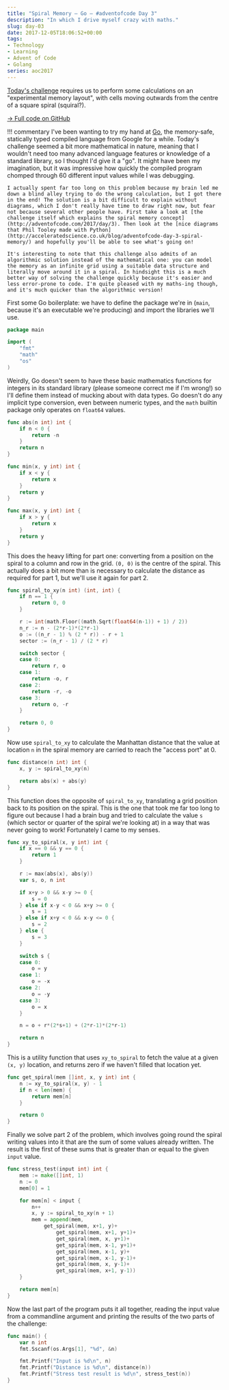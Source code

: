 ```yaml
---
title: "Spiral Memory — Go — #adventofcode Day 3"
description: "In which I drive myself crazy with maths."
slug: day-03
date: 2017-12-05T18:06:52+00:00
tags:
- Technology
- Learning
- Advent of Code
- Golang
series: aoc2017
---
```


[Today's challenge](http://adventofcode.com/2017/day/3) requires us to perform some calculations on an "experimental memory layout", with cells moving outwards from the centre of a square spiral (squiral?).

[→ Full code on GitHub](https://github.com/jezcope/aoc2017/blob/master/03-spiral-memory.go)

!!! commentary
    I've been wanting to try my hand at [Go](https://golang.com), the memory-safe, statically typed compiled language from Google for a while. Today's challenge seemed a bit more mathematical in nature, meaning that I wouldn't need too many advanced language features or knowledge of a standard library, so I thought I'd give it a "go". It might have been my imagination, but it was impressive how quickly the compiled program chomped through 60 different input values while I was debugging.
    
    I actually spent far too long on this problem because my brain led me down a blind alley trying to do the wrong calculation, but I got there in the end! The solution is a bit difficult to explain without diagrams, which I don't really have time to draw right now, but fear not because several other people have. First take a look at [the challenge itself which explains the spiral memory concept](http://adventofcode.com/2017/day/3). Then look at the [nice diagrams that Phil Tooley made with Python](http://acceleratedscience.co.uk/blog/adventofcode-day-3-spiral-memory/) and hopefully you'll be able to see what's going on!
    
    It's interesting to note that this challenge also admits of an algorithmic solution instead of the mathematical one: you can model the memory as an infinite grid using a suitable data structure and literally move around it in a spiral. In hindsight this is a much better way of solving the challenge quickly because it's easier and less error-prone to code. I'm quite pleased with my maths-ing though, and it's much quicker than the algorithmic version!
    
First some Go boilerplate: we have to define the package we're in (`main`, because it's an executable we're producing) and import the libraries we'll use.

```go
package main

import (
	"fmt"
	"math"
	"os"
)
```

Weirdly, Go doesn't seem to have these basic mathematics functions for integers in its standard library (please someone correct me if I'm wrong!) so I'll define them instead of mucking about with data types. Go doesn't do any implicit type conversion, even between numeric types, and the `math` builtin package only operates on `float64` values.

```go
func abs(n int) int {
	if n < 0 {
		return -n
	}
	return n
}

func min(x, y int) int {
	if x < y {
		return x
	}
	return y
}

func max(x, y int) int {
	if x > y {
		return x
	}
	return y
}
```

This does the heavy lifting for part one: converting from a position on the spiral to a column and row in the grid. `(0, 0)` is the centre of the spiral. This actually does a bit more than is necessary to calculate the distance as required for part 1, but we'll use it again for part 2.

```go
func spiral_to_xy(n int) (int, int) {
	if n == 1 {
		return 0, 0
	}

	r := int(math.Floor((math.Sqrt(float64(n-1)) + 1) / 2))
	n_r := n - (2*r-1)*(2*r-1)
	o := ((n_r - 1) % (2 * r)) - r + 1
	sector := (n_r - 1) / (2 * r)

	switch sector {
	case 0:
		return r, o
	case 1:
		return -o, r
	case 2:
		return -r, -o
	case 3:
		return o, -r
	}

	return 0, 0
}
```

Now use `spiral_to_xy` to calculate the Manhattan distance that the value at location `n` in the spiral memory are carried to reach the "access port" at 0.

```go
func distance(n int) int {
	x, y := spiral_to_xy(n)

	return abs(x) + abs(y)
}
```

This function does the opposite of `spiral_to_xy`, translating a grid position back to its position on the spiral. This is the one that took me far too long to figure out because I had a brain bug and tried to calculate the value `s` (which sector or quarter of the spiral we're looking at) in a way that was never going to work! Fortunately I came to my senses.

```go
func xy_to_spiral(x, y int) int {
	if x == 0 && y == 0 {
		return 1
	}

	r := max(abs(x), abs(y))
	var s, o, n int

	if x+y > 0 && x-y >= 0 {
		s = 0
	} else if x-y < 0 && x+y >= 0 {
		s = 1
	} else if x+y < 0 && x-y <= 0 {
		s = 2
	} else {
		s = 3
	}

	switch s {
	case 0:
		o = y
	case 1:
		o = -x
	case 2:
		o = -y
	case 3:
		o = x
	}

	n = o + r*(2*s+1) + (2*r-1)*(2*r-1)

	return n
}
```

This is a utility function that uses `xy_to_spiral` to fetch the value at a given `(x, y)` location, and returns zero if we haven't filled that location yet.

```go
func get_spiral(mem []int, x, y int) int {
	n := xy_to_spiral(x, y) - 1
	if n < len(mem) {
		return mem[n]
	}

	return 0
}
```

Finally we solve part 2 of the problem, which involves going round the spiral writing values into it that are the sum of some values already written. The result is the first of these sums that is greater than or equal to the given `input` value.

```go
func stress_test(input int) int {
	mem := make([]int, 1)
	n := 0
	mem[0] = 1

	for mem[n] < input {
		n++
		x, y := spiral_to_xy(n + 1)
		mem = append(mem,
			get_spiral(mem, x+1, y)+
				get_spiral(mem, x+1, y+1)+
				get_spiral(mem, x, y+1)+
				get_spiral(mem, x-1, y+1)+
				get_spiral(mem, x-1, y)+
				get_spiral(mem, x-1, y-1)+
				get_spiral(mem, x, y-1)+
				get_spiral(mem, x+1, y-1))
	}

	return mem[n]
}
```

Now the last part of the program puts it all together, reading the input value from a commandline argument and printing the results of the two parts of the challenge:

```go
func main() {
	var n int
	fmt.Sscanf(os.Args[1], "%d", &n)

	fmt.Printf("Input is %d\n", n)
	fmt.Printf("Distance is %d\n", distance(n))
	fmt.Printf("Stress test result is %d\n", stress_test(n))
}
```
